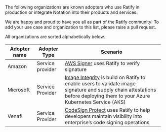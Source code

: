 The following organizations are known adopters who use Ratify in production or integrate Notation into their products and services.

We are happy and proud to have you all as part of the Ratify community! To add your use case and organization to this list, please raise a pull request.

All organizations are sorted alphabetically below.

| Adopter name        | Adopter Type     |  Scenario                            |
|---------------------|------------------|-------------------------------------------|
| Amazon    | Service provider | [AWS Signer](https://ratify.dev/docs/quickstarts/ratify-with-aws-signer) uses Ratify to verify signature |
| Microsoft    | Service Provider | [Image Integrity](https://learn.microsoft.com/en-us/azure/aks/image-integrity) is build on Ratify to enable users to validate image signature and supply chain attestations before deploying them to your Azure Kubernetes Service (AKS)  |
|  Venafi | Service Provider |  [CodeSign Protect](https://venafi.com/codesign-protect/) uses Ratify to help developers maintain visibility into  enterprise’s code signing operations |
